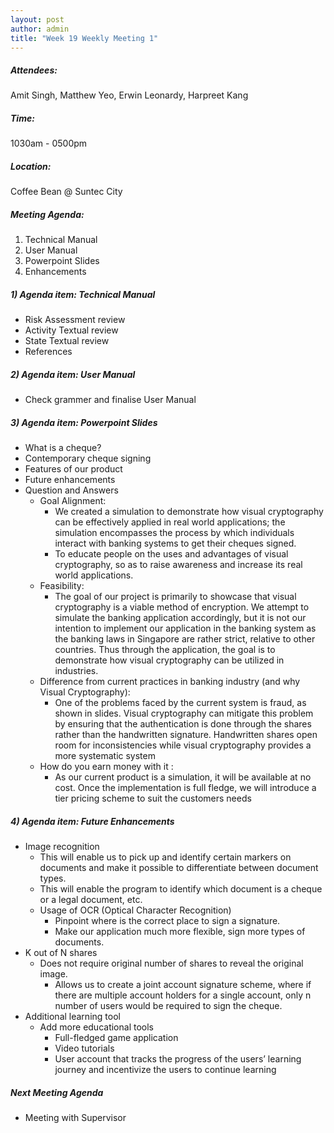 ```yaml
---
layout: post
author: admin
title: "Week 19 Weekly Meeting 1"
---
```


##### Attendees:
Amit Singh, Matthew Yeo, Erwin Leonardy, Harpreet Kang

##### Time:
1030am - 0500pm

##### Location: 
Coffee Bean @ Suntec City

##### Meeting Agenda:
1. Technical Manual
2. User Manual
3. Powerpoint Slides
4. Enhancements

##### 1) Agenda item: Technical Manual
- Risk Assessment review
- Activity Textual review
- State Textual review
- References

##### 2) Agenda item: User Manual
- Check grammer and finalise User Manual

##### 3) Agenda item: Powerpoint Slides
- What is a cheque?
- Contemporary cheque signing
- Features of our product
- Future enhancements
- Question and Answers
  - Goal Alignment:
    - We created a simulation to demonstrate how visual cryptography can be effectively applied in real world applications; the simulation encompasses the process by which individuals interact with banking systems to get their cheques signed.
    - To educate people on the uses and advantages of visual cryptography, so as to raise awareness and increase its real world applications.
  - Feasibility:
    - The goal of our project is primarily to showcase that visual cryptography is a viable method of encryption. We attempt to simulate the banking application accordingly, but it is not our intention to implement our application in the banking system as the banking laws in Singapore are rather strict, relative to other countries. Thus through the application, the goal is to demonstrate how visual cryptography can be utilized in industries.
  - Difference from current practices in banking industry (and why Visual Cryptography):
    - One of the problems faced by the current system is fraud, as shown in slides. Visual cryptography can mitigate this problem by ensuring that the authentication is done through the shares rather than the handwritten signature. Handwritten shares open room for inconsistencies while visual cryptography provides a more systematic system
  - How do you earn money with it :
    - As our current product is a simulation, it will be available at no cost. Once the implementation is full fledge, we will introduce a tier pricing scheme to suit the customers needs

##### 4) Agenda item: Future Enhancements
- Image recognition
  - This will enable us to pick up and identify certain markers on documents and make it possible to differentiate between document types. 
  - This will enable the program to identify which document is a cheque or a legal document, etc. 
  - Usage of OCR (Optical Character Recognition)
    - Pinpoint where is the correct place to sign a signature.
    - Make our application much more flexible, sign more types of documents. 
- K out of N shares
  - Does not require original number of shares to reveal the original image.
    - Allows us to create a joint account signature scheme, where if there are multiple account holders for a single account, only n number of users would be required to sign the cheque.
- Additional learning tool
  - Add more educational tools
    - Full-fledged game application
    - Video tutorials
    - User account that tracks the progress of the users’ learning journey and incentivize the users to continue learning

##### Next Meeting Agenda
- Meeting with Supervisor
